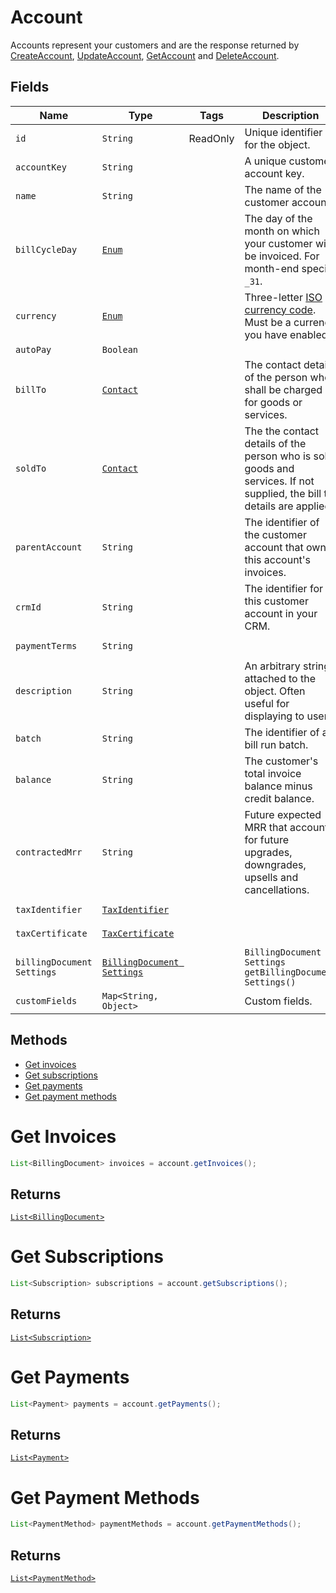 
# Account

Accounts represent your customers and are the response returned by [CreateAccount](/doc/account-api.md#create-account), [UpdateAccount](/doc/account-api.md#update-account), [GetAccount](/doc/account-api.md#get-account) and [DeleteAccount](/doc/account-api.md#delete-account).


## Fields

| Name | Type | Tags | Description | Getter |
|  --- | --- | --- | --- | --- |
| `id` | `String` | ReadOnly | Unique identifier for the object. | `String getId()` |
| `accountKey` | `String` |  | A unique customer account key. | `String getAccountKey()`
| `name` | `String` |  | The name of the customer account. | `String getName()`
| `billCycleDay` | [`Enum`](/doc/models/bill-cycle-day.md) |  | The day of the month on which your customer will be invoiced. For month-end specify `_31`. | `String getBillCycleDay()`
| `currency` | [`Enum`](/doc/models/currency.md) |  | Three-letter [ISO currency code](https://www.iso.org/iso-4217-currency-codes.html). Must be a currency you have enabled. | `String getCurrency()` |
| `autoPay` | `Boolean` |  | | `String getAutoPay()` |
| `billTo` | [`Contact`](/doc/models/contact.md) |  | The contact details of the person who shall be charged for goods or services. | `Contact getBillTo()` |
| `soldTo` | [`Contact`](/doc/models/contact.md) |  | The the contact details of the person who is sold goods and services. If not supplied, the bill to details are applied.  | `Contact getSoldTo()` |
| `parentAccount` | `String` |  | The identifier of the customer account that owns this account's invoices. | `String getParentAccount()` |
| `crmId` | `String` |  | The identifier for this customer account in your CRM. | `String getCrmId()` |
| `paymentTerms` | `String` |  |  | `String getPaymentTerms()` |
| `description` | `String` |  | An arbitrary string attached to the object. Often useful for displaying to users. | `String getDescription()` |
| `batch` | `String` |  | The identifier of a bill run batch. | `String getBatch()` |
| `balance` | `String` |  | The customer's total invoice balance minus credit balance. | `String getBalance()` |
| `contractedMrr` | `String` |  | Future expected MRR that accounts for future upgrades, downgrades, upsells and cancellations. | `String getContractedMrr()` |
| `taxIdentifier` | [`TaxIdentifier`](/doc/models/tax-identifier.md) |  || `TaxIdentifier getTaxIdentifier()` |
| `taxCertificate` | [`TaxCertificate`](/doc/models/tax-certificate.md) |  || `TaxCertificate getTaxCertificate()` |
| `billingDocument Settings` | [`BillingDocument Settings`](/doc/models/billing-document-settings.md) |  | `BillingDocument Settings getBillingDocument Settings()` |
| `customFields` | `Map<String, Object>` |  | Custom fields. | `Map<String, Object> getCustomFields()`|

## Methods

* [Get invoices](/doc/models/account.md#get-invoices)
* [Get subscriptions](/doc/models/account.md#get-subscriptions)
* [Get payments](/doc/models/account.md#get-payments)
* [Get payment methods](/doc/models/account.md#get-payment-methods)


# Get Invoices


```java
List<BillingDocument> invoices = account.getInvoices();
```
## Returns

[`List<BillingDocument>`](/doc/models/billing-document.md)



# Get Subscriptions

```java
List<Subscription> subscriptions = account.getSubscriptions();
```

## Returns

[`List<Subscription>`](/doc/models/subscription.md)


# Get Payments

```java
List<Payment> payments = account.getPayments();
```

## Returns

[`List<Payment>`](/doc/models/payment.md)


# Get Payment Methods

```java
List<PaymentMethod> paymentMethods = account.getPaymentMethods();
```

## Returns

[`List<PaymentMethod>`](/doc/models/payment-method.md)
